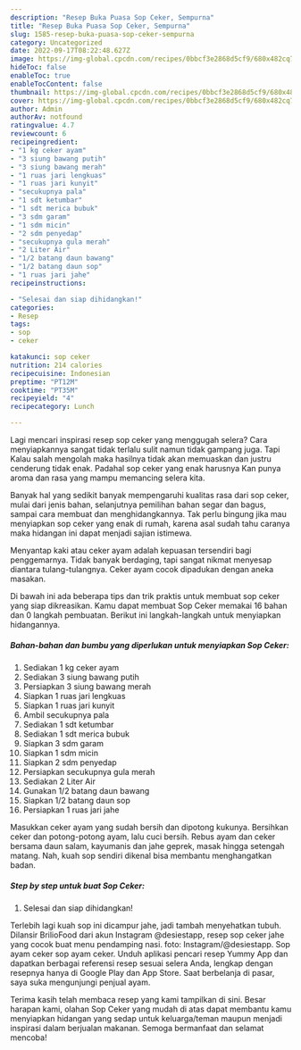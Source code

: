 ```yaml
---
description: "Resep Buka Puasa Sop Ceker, Sempurna"
title: "Resep Buka Puasa Sop Ceker, Sempurna"
slug: 1585-resep-buka-puasa-sop-ceker-sempurna
category: Uncategorized
date: 2022-09-17T08:22:48.627Z
image: https://img-global.cpcdn.com/recipes/0bbcf3e2868d5cf9/680x482cq70/sop-ceker-foto-resep-utama.jpg
hideToc: false
enableToc: true
enableTocContent: false
thumbnail: https://img-global.cpcdn.com/recipes/0bbcf3e2868d5cf9/680x482cq70/sop-ceker-foto-resep-utama.jpg
cover: https://img-global.cpcdn.com/recipes/0bbcf3e2868d5cf9/680x482cq70/sop-ceker-foto-resep-utama.jpg
author: Admin
authorAv: notfound
ratingvalue: 4.7
reviewcount: 6
recipeingredient:
- "1 kg ceker ayam"
- "3 siung bawang putih"
- "3 siung bawang merah"
- "1 ruas jari lengkuas"
- "1 ruas jari kunyit"
- "secukupnya pala"
- "1 sdt ketumbar"
- "1 sdt merica bubuk"
- "3 sdm garam"
- "1 sdm micin"
- "2 sdm penyedap"
- "secukupnya gula merah"
- "2 Liter Air"
- "1/2 batang daun bawang"
- "1/2 batang daun sop"
- "1 ruas jari jahe"
recipeinstructions:

- "Selesai dan siap dihidangkan!"
categories:
- Resep
tags:
- sop
- ceker

katakunci: sop ceker 
nutrition: 214 calories
recipecuisine: Indonesian
preptime: "PT12M"
cooktime: "PT35M"
recipeyield: "4"
recipecategory: Lunch

---
```



Lagi mencari inspirasi resep sop ceker yang menggugah selera? Cara menyiapkannya sangat tidak terlalu sulit namun tidak gampang juga. Tapi Kalau salah mengolah maka hasilnya tidak akan memuaskan dan justru cenderung tidak enak. Padahal sop ceker yang enak harusnya Kan punya aroma dan rasa yang mampu memancing selera kita.


Banyak hal yang sedikit banyak mempengaruhi kualitas rasa dari sop ceker, mulai dari jenis bahan, selanjutnya pemilihan bahan segar dan bagus, sampai cara membuat dan menghidangkannya. Tak perlu bingung jika mau menyiapkan sop ceker yang enak di rumah, karena asal sudah tahu caranya maka hidangan ini dapat menjadi sajian istimewa.

Menyantap kaki atau ceker ayam adalah kepuasan tersendiri bagi penggemarnya. Tidak banyak berdaging, tapi sangat nikmat menyesap diantara tulang-tulangnya. Ceker ayam cocok dipadukan dengan aneka masakan.


Di bawah ini ada beberapa tips dan trik praktis untuk membuat sop ceker yang siap dikreasikan. Kamu dapat membuat Sop Ceker memakai 16 bahan dan 0 langkah pembuatan. Berikut ini langkah-langkah untuk menyiapkan hidangannya.

<!--inarticleads1-->

##### Bahan-bahan dan bumbu yang diperlukan untuk menyiapkan Sop Ceker:

1. Sediakan 1 kg ceker ayam
1. Sediakan 3 siung bawang putih
1. Persiapkan 3 siung bawang merah
1. Siapkan 1 ruas jari lengkuas
1. Siapkan 1 ruas jari kunyit
1. Ambil secukupnya pala
1. Sediakan 1 sdt ketumbar
1. Sediakan 1 sdt merica bubuk
1. Siapkan 3 sdm garam
1. Siapkan 1 sdm micin
1. Siapkan 2 sdm penyedap
1. Persiapkan secukupnya gula merah
1. Sediakan 2 Liter Air
1. Gunakan 1/2 batang daun bawang
1. Siapkan 1/2 batang daun sop
1. Persiapkan 1 ruas jari jahe


Masukkan ceker ayam yang sudah bersih dan dipotong kukunya. Bersihkan ceker dan potong-potong ayam, lalu cuci bersih. Rebus ayam dan ceker bersama daun salam, kayumanis dan jahe geprek, masak hingga setengah matang. Nah, kuah sop sendiri dikenal bisa membantu menghangatkan badan. 

<!--inarticleads2-->

##### Step by step untuk buat Sop Ceker:


1. Selesai dan siap dihidangkan!

Terlebih lagi kuah sop ini dicampur jahe, jadi tambah menyehatkan tubuh. Dilansir BrilioFood dari akun Instagram @desiestapp, resep sop ceker jahe yang cocok buat menu pendamping nasi. foto: Instagram/@desiestapp. Sop ayam ceker sop ayam ceker. Unduh aplikasi pencari resep Yummy App dan dapatkan berbagai referensi resep sesuai selera Anda, lengkap dengan resepnya hanya di Google Play dan App Store. Saat berbelanja di pasar, saya suka mengunjungi penjual ayam. 

Terima kasih telah membaca resep yang kami tampilkan di sini. Besar harapan kami, olahan Sop Ceker yang mudah di atas dapat membantu kamu menyiapkan hidangan yang sedap untuk keluarga/teman maupun menjadi inspirasi dalam berjualan makanan. Semoga bermanfaat dan selamat mencoba!
